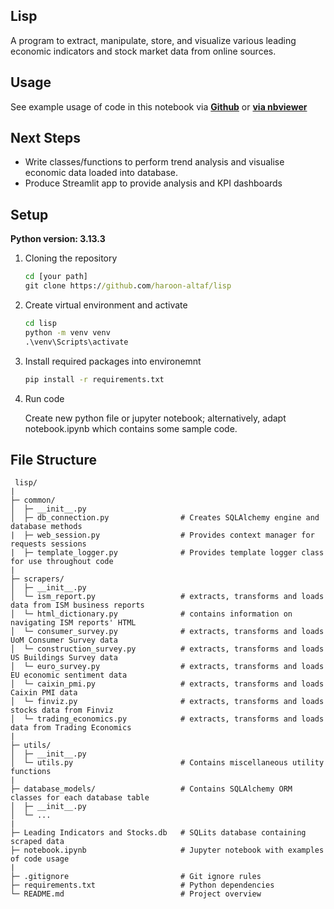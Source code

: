 ## Lisp
A program to extract, manipulate, store, and visualize various leading economic indicators and stock market data from online sources.


## Usage
See example usage of code in this notebook via [**Github**](https://github.com/haroon-altaf/lisp/blob/main/notebook.ipynb) or [**via nbviewer**](https://nbviewer.org/github/haroon-altaf/lisp/blob/7391183c43533c146a7bbb46c4600f57bf3f2931/notebook.ipynb)


## Next Steps
- Write classes/functions to perform trend analysis and visualise economic data loaded into database.
- Produce Streamlit app to provide analysis and KPI dashboards


## Setup
**Python version: 3.13.3**

1. Cloning the repository
   ```cmd
   cd [your path]
   git clone https://github.com/haroon-altaf/lisp
2. Create virtual environment and activate
   ```cmd
   cd lisp
   python -m venv venv
   .\venv\Scripts\activate
3. Install required packages into environemnt
   ```cmd
   pip install -r requirements.txt
4. Run code

   Create new python file or jupyter notebook; alternatively, adapt notebook.ipynb which contains some sample code.

## File Structure
   ```text
    lisp/
   |
   ├─ common/
   │  ├─ __init__.py
   │  ├─ db_connection.py                # Creates SQLAlchemy engine and database methods
   |  ├─ web_session.py                  # Provides context manager for requests sessions
   |  ├─ template_logger.py              # Provides template logger class for use throughout code
   |
   ├─ scrapers/
   │  ├─ __init__.py
   │  └─ ism_report.py                   # extracts, transforms and loads data from ISM business reports
   │  └─ html_dictionary.py              # contains information on navigating ISM reports' HTML
   │  └─ consumer_survey.py              # extracts, transforms and loads UoM Consumer Survey data
   │  └─ construction_survey.py          # extracts, transforms and loads US Buildings Survey data
   │  └─ euro_survey.py                  # extracts, transforms and loads EU economic sentiment data
   │  └─ caixin_pmi.py                   # extracts, transforms and loads Caixin PMI data
   │  └─ finviz.py                       # extracts, transforms and loads stocks data from Finviz
   │  └─ trading_economics.py            # extracts, transforms and loads data from Trading Economics
   |
   ├─ utils/
   │  ├─ __init__.py
   │  └─ utils.py                        # Contains miscellaneous utility functions
   | 
   ├─ database_models/                   # Contains SQLAlchemy ORM classes for each database table
   │  ├─ __init__.py
   │  └─ ...
   |
   ├─ Leading Indicators and Stocks.db   # SQLits database containing scraped data
   ├─ notebook.ipynb                     # Jupyter notebook with examples of code usage
   |
   ├─ .gitignore                         # Git ignore rules
   ├─ requirements.txt                   # Python dependencies
   └─ README.md                          # Project overview
   ```
